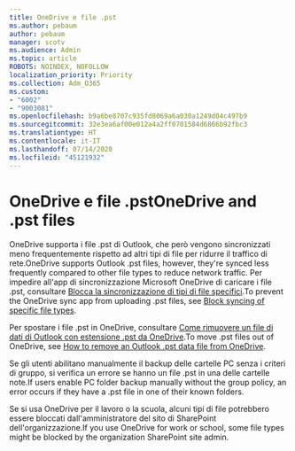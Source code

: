 ```yaml
---
title: OneDrive e file .pst
ms.author: pebaum
author: pebaum
manager: scotv
ms.audience: Admin
ms.topic: article
ROBOTS: NOINDEX, NOFOLLOW
localization_priority: Priority
ms.collection: Adm_O365
ms.custom:
- "6002"
- "9003081"
ms.openlocfilehash: b9a6be8707c935fd8069a6a030a1249d04c497b9
ms.sourcegitcommit: 32e3ea6af00e012a4a2ff0701584d6866b92fbc3
ms.translationtype: HT
ms.contentlocale: it-IT
ms.lasthandoff: 07/14/2020
ms.locfileid: "45121932"
---
```

# <a name="onedrive-and-pst-files"></a><span data-ttu-id="af2cf-102">OneDrive e file .pst</span><span class="sxs-lookup"><span data-stu-id="af2cf-102">OneDrive and .pst files</span></span> 

<span data-ttu-id="af2cf-103">OneDrive supporta i file .pst di Outlook, che però vengono sincronizzati meno frequentemente rispetto ad altri tipi di file per ridurre il traffico di rete.</span><span class="sxs-lookup"><span data-stu-id="af2cf-103">OneDrive supports Outlook .pst files, however, they're synced less frequently compared to other file types to reduce network traffic.</span></span> <span data-ttu-id="af2cf-104">Per impedire all'app di sincronizzazione Microsoft OneDrive di caricare i file .pst, consultare [Blocca la sincronizzazione di tipi di file specifici](https://docs.microsoft.com/onedrive/block-file-types).</span><span class="sxs-lookup"><span data-stu-id="af2cf-104">To prevent the OneDrive sync app from uploading .pst files, see [Block syncing of specific file types](https://docs.microsoft.com/onedrive/block-file-types).</span></span> 

<span data-ttu-id="af2cf-105">Per spostare i file .pst in OneDrive, consultare [Come rimuovere un file di dati di Outlook con estensione .pst da OneDrive](https://support.microsoft.com/office/how-to-remove-an-outlook-pst-data-file-from-onedrive-b6b9e522-59bd-40f7-949f-168d0aa9b38e).</span><span class="sxs-lookup"><span data-stu-id="af2cf-105">To move .pst files out of OneDrive, see [How to remove an Outlook .pst data file from OneDrive](https://support.microsoft.com/office/how-to-remove-an-outlook-pst-data-file-from-onedrive-b6b9e522-59bd-40f7-949f-168d0aa9b38e).</span></span> 

<span data-ttu-id="af2cf-106">Se gli utenti abilitano manualmente il backup delle cartelle PC senza i criteri di gruppo, si verifica un errore se hanno un file .pst in una delle cartelle note.</span><span class="sxs-lookup"><span data-stu-id="af2cf-106">If users enable PC folder backup manually without the group policy, an error occurs if they have a .pst file in one of their known folders.</span></span>

<span data-ttu-id="af2cf-107">Se si usa OneDrive per il lavoro o la scuola, alcuni tipi di file potrebbero essere bloccati dall'amministratore del sito di SharePoint dell'organizzazione.</span><span class="sxs-lookup"><span data-stu-id="af2cf-107">If you use OneDrive for work or school, some file types might be blocked by the organization SharePoint site admin.</span></span>
